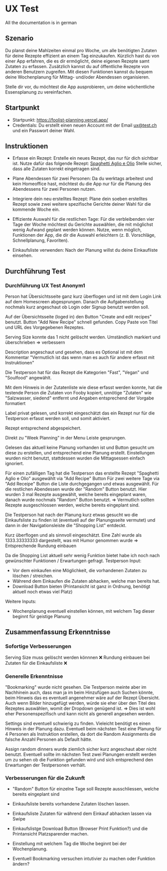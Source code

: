 # UX Test

All the documentation is in german

## Szenario

Du planst deine Mahlzeiten einmal pro Woche, um alle benötigten Zutaten für deine Rezepte effizient an einem Tag einzukaufen. Kürzlich hast du von einer App erfahren, die es dir ermöglicht, deine eigenen Rezepte samt Zutaten zu erfassen. Zusätzlich kannst du auf öffentliche Rezepte von anderen Benutzern zugreifen. Mit diesen Funktionen kannst du bequem deine Wochenplanung für Mittag- und/oder Abendessen organisieren.

Stelle dir vor, du möchtest die App ausprobieren, um deine wöchentliche Essensplanung zu vereinfachen.

## Startpunkt

- Startpunkt: https://foolist-planning.vercel.app/
- Credentials: Du erstellt einen neuen Account mit der Email ux@test.ch und ein Passwort deiner Wahl.


## Instruktionen

- Erfasse ein Rezept:
    Erstelle ein neues Rezept, das nur für dich sichtbar ist. Nutze dafür das folgende Rezept: [Spaghetti Aglio e Olio](https://fooby.ch/de/rezepte/16252/spaghetti-aglio-e-olio)
    Stelle sicher, dass alle Zutaten korrekt eingetragen sind.

- Plane Abendessen für zwei Personen:
    Da du werktags arbeitest und kein Homeoffice hast, möchtest du die App nur für die Planung des Abendessens für zwei Personen nutzen.

- Integriere dein neu erstelltes Rezept:
    Plane dein soeben erstelltes Rezept sowie zwei weitere spezifische Gerichte deiner Wahl für die kommende Woche ein.

- Effiziente Auswahl für die restlichen Tage:
    Für die verbleibenden vier Tage der Woche möchtest du Gerichte auswählen, die mit möglichst wenig Aufwand geplant werden können. Nutze, wenn möglich, Funktionen der App, die dir die Auswahl erleichtern (z. B. Vorschläge, Schnellplanung, Favoriten).

- Einkaufsliste verwenden:
    Nach der Planung willst du deine Einkaufliste einsehen.


## Durchführung Test

### Durchführung UX Test Anonym1

Person hat Übersichtsseite ganz kurz überflogen und ist mit dem Login Link auf dem Homescreen abgesprungen.
Danach die Aufgabenstellung nochmals kurz angeschaut ob Login oder Signup benutzt werden soll.

Auf der Übersichtsseite (loged in) den Button "Create and edit recipes" benutzt.
Button "Add New Recipe" schnell gefunden.
Copy Paste von Titel und URL des Vorgegebenen Rezeptes.

Serving Size konnte das 1 nicht gelöscht werden. Umständlich markiert und überschrieben => verbessern

Description angeschaut und gesehen, dass es Optional ist mit dem Kommentar "Vermutlich ist das wenn man es auch für andere erfasst mit Instruktionen"

Die Testperson hat für das Rezept die Kategorien "Fast", "Vegan" und "Soulfood" angewählt. 

Mit dem Hinweis in der Zutatenliste wie diese erfasst werden konnte, hat die testende Person die Zutaten von Fooby kopiert, unnötige "Zutaten" wie "Salzwasser, siedend" entfernt und Angaben entsprechend der Vorgabe formatiert



Label privat gelesen, und korrekt eingeschätzt das ein Rezept nur für die Testperson erfasst werden soll, und somit aktiviert.

Rezept entsprechend abgespeichert.

Direkt zu "Week Planning" in der Menu Leiste gesprungen.

Gelesen das aktuell keine Planung vorhanden ist und Button gesucht um diese zu erstellen, und entsprechend eine Planung erstellt.
Einstellungen wurden nicht benutzt, stattdessen wurden die Mittagsessen einfach ignoriert.

Für einen zufälligen Tag hat die Testperson das erstellte Rezept "Spaghetti Aglio e Olio" ausgewählt via "Add Recipe" Button
Für zwei weitere Tage via "Add Receipe" Button die Liste durchgegangen und etwas ausgewählt.
Für die restlichen Abendessen wurde der "Random" Button benutzt. Hier wurden 3 mal Rezepte ausgewählt, welche bereits eingeplant waren, danach wurde nochmals "Random" Button benutzt. => Vermutlich sollten Rezepte ausgeschlossen werden, welche bereits eingeplant sind.

Die Testperson hat nach der Planung kurz etwas gesucht wo die Einkaufsliste zu finden ist (eventuell auf der Planungsseite vermutet) und dann in der Navigationsleiste die "Shopping List" entdeckt.

Kurz überflogen und als sinnvoll eingeschätzt. Eine Zahl wurde als 1333.33333333 dargestellt, was mit Humor genommen wurde => Entsprechende Rundung einbauen

Da die Shopping List aktuell sehr wenig Funktion bietet habe ich noch nach gewünschter Funktionen / Erwartungen gefragt.
Testperson Input:
- Vor dem einkaufen eine Möglichkeit, die vorhandenen Zutaten zu löschen / streichen.
- Während dem Einkaufen die Zutaten abhacken, welche man bereits hat.
- Download Button bieten (Printansicht ist ganz in Ordnung, benötigt aktuell noch etwas viel Platz)

Weitere Inputs:
- Wochenplanung eventuell einstellen können, mit welchem Tag dieser beginnt für geistige Planung

## Zusammenfassung Erkenntnisse

### Sofortige Verbesserungen 

Serving Size muss gelöscht werden könnnen ❌
Rundung einbauen bei Zutaten für die Einkaufsliste ❌

### Generelle Erkenntnisse

"Bookmarking" wurde nicht gesehen. Die Testperson meinte aber im Nachhinein auch, dass man ja im beim Hinzufügen auch Suchen könnte, beim Hinweis das es eventuell angenehmer wäre auf der Rezept Übersicht.
Auch wenn Bilder hinzugefügt werden, würde sie eher über den Titel des Rezeptes auswählen, womit der Dropdown genügend ist.
=> Dies ist wohl eher Personenspezifisch und kann nicht als generell angesehen werden.

Settings sind eventuell schwierig zu finden. Vieleicht benötigt es einen Hinweis in der Planung dazu.
Eventuell beim nächsten Test eine Planung für 4 Personen als Instruktion erstellen, da dort die Random Assignments die falsche Anzahl Personen als Default hätte.

Assign random dinners wurde ziemlich sicher kurz angeschaut aber nicht benutzt. Eventuell sollte im nächsten Test zwei Planungen erstellt werden um zu sehen ob die Funktion gefunden wird und sich entsprechend den Erwartungen der Testpersonen verhält.

### Verbesserungen für die Zukunft

- "Random" Button für einzelne Tage soll Rezepte ausschliessen, welche bereits eingeplant sind
- Einkaufsliste bereits vorhandene Zutaten löschen lassen.
- Einkaufsliste Zutaten für während dem Einkauf abhacken lassen via Swipe
- Einkaufslistge Download Button (Browser Print Funktion?) und die Printansicht Platzsparender machen.
- Einstellung mit welchem Tag die Woche beginnt bei der Wochenplanung.

- Eventuell Bookmarking versuchen intutivier zu machen oder Funktion ändern?